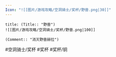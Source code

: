 ```yaml
---
Icon: "![[图片/游戏攻略/空洞骑士/奖杯/野兽.png|30]]"
---
```

```ad-common-bronze-trophy
title: (Title:: "野兽")
![[图片/游戏攻略/空洞骑士/奖杯/野兽.png|100]]

(Comment:: "消灭野兽赫拉")
```

#空洞骑士/奖杯 #奖杯 #奖杯/铜
